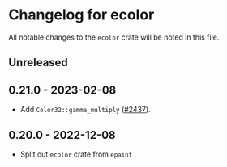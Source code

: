 # Changelog for ecolor
All notable changes to the `ecolor` crate will be noted in this file.


## Unreleased


## 0.21.0 - 2023-02-08
* Add `Color32::gamma_multiply` ([#2437](https://github.com/emilk/egui/pull/2437)).


## 0.20.0 - 2022-12-08
* Split out `ecolor` crate from `epaint`
